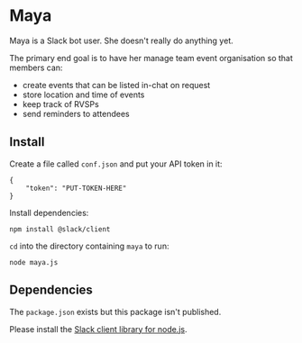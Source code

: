 # Maya

Maya is a Slack bot user. She doesn't really do anything yet.

The primary end goal is to have her manage team event organisation so that members can:

* create events that can be listed in-chat on request
* store location and time of events
* keep track of RVSPs
* send reminders to attendees

## Install

Create a file called `conf.json` and put your API token in it:

    {
        "token": "PUT-TOKEN-HERE"
    }

Install dependencies:

    npm install @slack/client

`cd` into the directory containing `maya` to run:

    node maya.js

## Dependencies

The `package.json` exists but this package isn't published.

Please install the [Slack client library for node.js](https://github.com/slackhq/node-slack-client).
